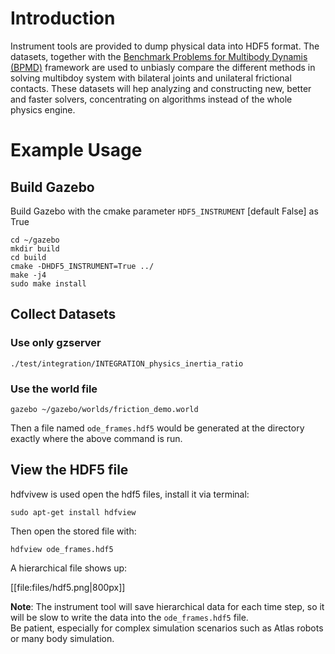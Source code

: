# Introduction

Instrument tools are provided to dump physical data into HDF5 format. The datasets, together with the [Benchmark Problems for Multibody Dynamis (BPMD)](https://grasp.robotics.cs.rpi.edu/bpmd/) framework are used to unbiasly compare the different methods in solving multibdoy system with bilateral joints and unilateral frictional contacts. These datasets will hep analyzing and constructing new, better and faster solvers, concentrating on algorithms instead of the whole physics engine.

# Example Usage

## Build Gazebo
Build Gazebo with the cmake parameter `HDF5_INSTRUMENT` [default False] as True   

    cd ~/gazebo  
    mkdir build  
    cd build
    cmake -DHDF5_INSTRUMENT=True ../
    make -j4
    sudo make install

## Collect Datasets
### Use only gzserver

~~~
./test/integration/INTEGRATION_physics_inertia_ratio
~~~

### Use the world file

~~~
gazebo ~/gazebo/worlds/friction_demo.world
~~~


Then a file named `ode_frames.hdf5` would be generated at the directory exactly where the above command is run.

## View the HDF5 file

hdfvivew is used open the hdf5 files, install it via terminal:

~~~
sudo apt-get install hdfview
~~~

Then open the stored file with:

~~~
hdfview ode_frames.hdf5
~~~

A hierarchical file shows up:

[[file:files/hdf5.png|800px]]


**Note**: The instrument tool will save hierarchical data for each time step, so it will be slow to write the data into the `ode_frames.hdf5` file.  
Be patient, especially for complex simulation scenarios such as Atlas robots or many body simulation.



